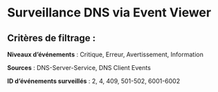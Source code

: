 # Surveillance DNS via Event Viewer

## Critères de filtrage :
**Niveaux d’événements** : Critique, Erreur, Avertissement, Information

**Sources** : DNS-Server-Service, DNS Client Events

**ID d’événements surveillés** : 2, 4, 409, 501-502, 6001-6002

